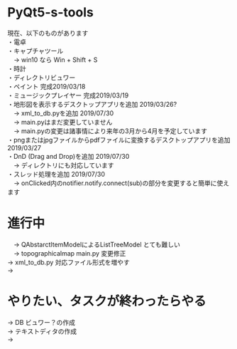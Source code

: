 # PyQt5-s-tools

現在、以下のものがあります <br>
・電卓　<br>
・キャプチャツール <br>
　-> win10 なら Win + Shift + S <br>
・時計  <br>
・ディレクトリビュワー <br>
・ペイント 完成2019/03/18 <br>
・ミュージックプレイヤー 完成2019/03/19 <br>
・地形図を表示するデスクトップアプリを追加 2019/03/26? <br>
　-> xml_to_db.pyを追加 2019/07/30 <br>
　-> main.pyはまだ変更していません <br>
　-> main.pyの変更は諸事情により来年の3月から4月を予定しています <br>
・pngまたはjpgファイルからpdfファイルに変換するデスクトップアプリを追加 2019/03/27 <br>
・DnD (Drag and Drop)を追加 2019/07/30 <br>
　-> ディレクトリにも対応しています <br>
・スレッド処理を追加 2019/07/30 <br>
　-> onClicked内のnotifier.notify.connect(sub)の部分を変更すると簡単に使えます <br>

# 進行中 
　-> QAbstarctItemModelによるListTreeModel とても難しい <br>
　-> topographicalmap main.py 変更修正 <br>
  -> xml_to_db.py 対応ファイル形式を増やす <br>
  ->
  
# やりたい、タスクが終わったらやる
  -> DB ビュワー？の作成 <br>
  -> テキストディタの作成 <br>
  -> 
